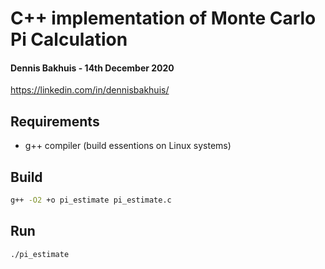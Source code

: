 # C++ implementation of Monte Carlo Pi Calculation

#### Dennis Bakhuis - 14th December 2020
https://linkedin.com/in/dennisbakhuis/

## Requirements
- g++ compiler (build essentions on Linux systems)

## Build
```bash
g++ -O2 +o pi_estimate pi_estimate.c
```

## Run
```bash
./pi_estimate
```

